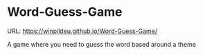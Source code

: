 # Word-Guess-Game
URL: https://winpildeu.github.io/Word-Guess-Game/

A game where you need to guess the word based around a theme
